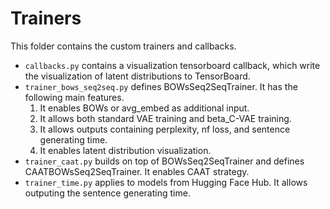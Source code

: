# Trainers

This folder contains the custom trainers and callbacks.
- `callbacks.py` contains a visualization tensorboard callback, which write the visualization of latent distributions to TensorBoard.
- `trainer_bows_seq2seq.py` defines BOWsSeq2SeqTrainer. It has the following main features.
    1. It enables BOWs or avg_embed as additional input.
    2. It allows both standard VAE training and beta_C-VAE training. 
    3. It allows outputs containing perplexity, nf loss, and sentence generating time.
    4. It enables latent distribution visualization.
- `trainer_caat.py` builds on top of BOWsSeq2SeqTrainer and defines CAATBOWsSeq2SeqTrainer. It enables CAAT strategy.
- `trainer_time.py` applies to models from Hugging Face Hub. It allows outputing the sentence generating time.